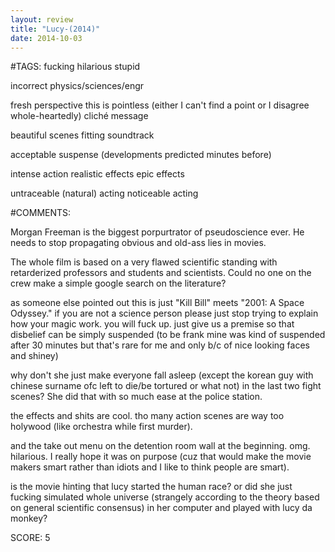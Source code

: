 ```yaml
---
layout: review
title: "Lucy-(2014)"
date: 2014-10-03
---
```


#TAGS:
fucking hilarious
stupid

incorrect physics/sciences/engr

fresh perspective
this is pointless (either I can't find a point or I disagree whole-heartedly)
cliché message

beautiful scenes
fitting soundtrack

acceptable suspense (developments predicted minutes before)

intense action
realistic effects
epic effects

untraceable (natural) acting
noticeable acting

#COMMENTS:

Morgan Freeman is the biggest porpurtrator of pseudoscience ever. He needs to stop propagating obvious and old-ass lies in movies.

The whole film is based on a very flawed scientific standing with retarderized professors and students and scientists. Could no one on the crew make a simple google search on the literature?

as someone else pointed out this is just "Kill Bill" meets "2001: A Space Odyssey." if you are not a science person please just stop trying to explain how your magic work. you will fuck up. just give us a premise so that disbelief can be simply suspended (to be frank mine was kind of suspended after 30 minutes but that's rare for me and only b/c of nice looking faces and shiney)

why don't she just make everyone fall asleep (except the korean guy with chinese surname ofc left to die/be tortured or what not) in the last two fight scenes? She did that with so much ease at the police station.

the effects and shits are cool. tho many action scenes are way too holywood (like orchestra while first murder).

and the take out menu on the detention room wall at the beginning. omg. hilarious. I really hope it was on purpose (cuz that would make the movie makers smart rather than idiots and I like to think people are smart).

is the movie hinting that lucy started the human race? or did she just fucking simulated whole universe (strangely according to the theory based on general scientific consensus) in her computer and played with lucy da monkey?





SCORE:
5
